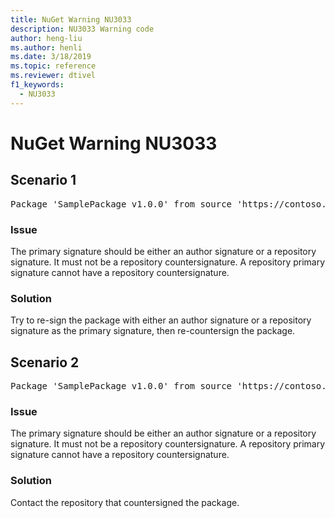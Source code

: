 ```yaml
---
title: NuGet Warning NU3033
description: NU3033 Warning code
author: heng-liu
ms.author: henli
ms.date: 3/18/2019
ms.topic: reference
ms.reviewer: dtivel
f1_keywords: 
  - NU3033
---
```


# NuGet Warning NU3033

## Scenario 1

<pre>Package 'SamplePackage v1.0.0' from source 'https://contoso.com/index.json': A repository primary signature must not have a repository countersignature.</pre>

### Issue

The primary signature should be either an author signature or a repository signature. It must not be a repository countersignature. A repository primary signature cannot have a repository countersignature.


### Solution

Try to re-sign the package with either an author signature or a repository signature as the primary signature, then re-countersign the package.



## Scenario 2

<pre>Package 'SamplePackage v1.0.0' from source 'https://contoso.com/index.json': A repository primary signature must not have a repository countersignature.</pre>

### Issue

The primary signature should be either an author signature or a repository signature. It must not be a repository countersignature. A repository primary signature cannot have a repository countersignature.


### Solution

Contact the repository that countersigned the package.